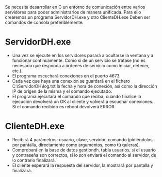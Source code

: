 Se necesita desarrollar en C un entorno de comunicación entre varios servidores para poder administrarlos de manera unificada.
Para ello crearemos un programa ServidorDH.exe y otro ClienteDH.exe 
Deben ser comandos de consola preferiblemente. 
# ServidorDH.exe
- Una vez se ejecute en los servidores pasará a ocultarse la ventana y a funcionar continuamente. Como si de un servicio se tratase (no es necesario que responda a órdenes de servicio como iniciar, detener, etc.). 
- El programa escuchará conexiones en el puerto 4673. 
- Cada vez que haya una conexión se guardará en el fichero C:\ServidorDH\log.txt la fecha y hora de conexión, así como la dirección IP de origen de la misma y el comando ejecutado. 
- El programa ejecutará el comando que reciba, cuando finalice la ejecución devolverá un OK al cliente y volverá a escuchar conexiones. Si el comando recibido es reboot devolverá ERROR. 
# ClienteDH.exe
- Recibirá 4 parámetros: usuario, clave, servidor, comando (pidiéndolos por pantalla, directamente como argumentos, como tú quieras). 
- Comprobará en la base de datos gestiondh, tabla usuarios, si el usuario y contraseña son correctos, si lo son enviará el comando al servidor, de lo contrario finalizará. 
- El cliente esperará la respuesta del servidor, la mostrará por pantalla y finalizará. 